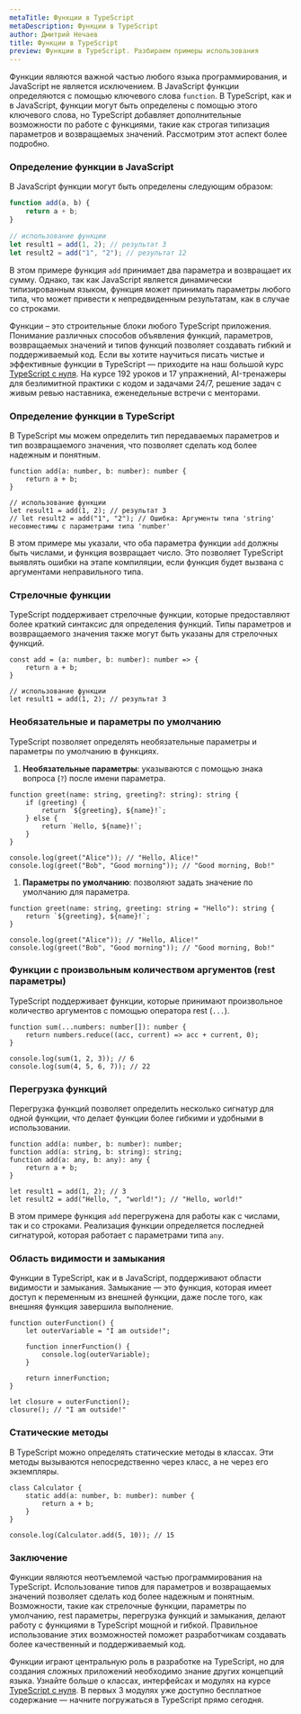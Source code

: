 ```yaml
---
metaTitle: Функции в TypeScript
metaDescription: Функции в TypeScript
author: Дмитрий Нечаев
title: Функции в TypeScript
preview: Функции в TypeScript. Разбираем примеры использования
---
```


Функции являются важной частью любого языка программирования, и JavaScript не является исключением. В JavaScript функции определяются с помощью ключевого слова `function`. В TypeScript, как и в JavaScript, функции могут быть определены с помощью этого ключевого слова, но TypeScript добавляет дополнительные возможности по работе с функциями, такие как строгая типизация параметров и возвращаемых значений. Рассмотрим этот аспект более подробно.

### Определение функции в JavaScript

В JavaScript функции могут быть определены следующим образом:

```jsx
function add(a, b) {
    return a + b;
}

// использование функции
let result1 = add(1, 2); // результат 3
let result2 = add("1", "2"); // результат 12

```

В этом примере функция `add` принимает два параметра и возвращает их сумму. Однако, так как JavaScript является динамически типизированным языком, функция может принимать параметры любого типа, что может привести к непредвиденным результатам, как в случае со строками.

Функции – это строительные блоки любого TypeScript приложения. Понимание различных способов объявления функций, параметров, возвращаемых значений и типов функций позволяет создавать гибкий и поддерживаемый код. Если вы хотите научиться писать чистые и эффективные функции в TypeScript — приходите на наш большой курс [TypeScript с нуля](https://purpleschool.ru/course/typescript?utm_source=knowledgebase&utm_medium=text&utm_campaign=Funkcii_v_TypeScript). На курсе 192 уроков и 17 упражнений, AI-тренажеры для безлимитной практики с кодом и задачами 24/7, решение задач с живым ревью наставника, еженедельные встречи с менторами.

### Определение функции в TypeScript

В TypeScript мы можем определить тип передаваемых параметров и тип возвращаемого значения, что позволяет сделать код более надежным и понятным.

```tsx
function add(a: number, b: number): number {
    return a + b;
}

// использование функции
let result1 = add(1, 2); // результат 3
// let result2 = add("1", "2"); // Ошибка: Аргументы типа 'string' несовместимы с параметрами типа 'number'

```

В этом примере мы указали, что оба параметра функции `add` должны быть числами, и функция возвращает число. Это позволяет TypeScript выявлять ошибки на этапе компиляции, если функция будет вызвана с аргументами неправильного типа.

### Стрелочные функции

TypeScript поддерживает стрелочные функции, которые предоставляют более краткий синтаксис для определения функций. Типы параметров и возвращаемого значения также могут быть указаны для стрелочных функций.

```tsx
const add = (a: number, b: number): number => {
    return a + b;
}

// использование функции
let result1 = add(1, 2); // результат 3

```

### Необязательные и параметры по умолчанию

TypeScript позволяет определять необязательные параметры и параметры по умолчанию в функциях.

1. **Необязательные параметры**: указываются с помощью знака вопроса (`?`) после имени параметра.

```tsx
function greet(name: string, greeting?: string): string {
    if (greeting) {
        return `${greeting}, ${name}!`;
    } else {
        return `Hello, ${name}!`;
    }
}

console.log(greet("Alice")); // "Hello, Alice!"
console.log(greet("Bob", "Good morning")); // "Good morning, Bob!"

```

1. **Параметры по умолчанию**: позволяют задать значение по умолчанию для параметра.

```tsx
function greet(name: string, greeting: string = "Hello"): string {
    return `${greeting}, ${name}!`;
}

console.log(greet("Alice")); // "Hello, Alice!"
console.log(greet("Bob", "Good morning")); // "Good morning, Bob!"

```

### Функции с произвольным количеством аргументов (rest параметры)

TypeScript поддерживает функции, которые принимают произвольное количество аргументов с помощью оператора rest (`...`).

```tsx
function sum(...numbers: number[]): number {
    return numbers.reduce((acc, current) => acc + current, 0);
}

console.log(sum(1, 2, 3)); // 6
console.log(sum(4, 5, 6, 7)); // 22

```

### Перегрузка функций

Перегрузка функций позволяет определить несколько сигнатур для одной функции, что делает функции более гибкими и удобными в использовании.

```tsx
function add(a: number, b: number): number;
function add(a: string, b: string): string;
function add(a: any, b: any): any {
    return a + b;
}

let result1 = add(1, 2); // 3
let result2 = add("Hello, ", "world!"); // "Hello, world!"

```

В этом примере функция `add` перегружена для работы как с числами, так и со строками. Реализация функции определяется последней сигнатурой, которая работает с параметрами типа `any`.

### Область видимости и замыкания

Функции в TypeScript, как и в JavaScript, поддерживают области видимости и замыкания. Замыкание — это функция, которая имеет доступ к переменным из внешней функции, даже после того, как внешняя функция завершила выполнение.

```tsx
function outerFunction() {
    let outerVariable = "I am outside!";

    function innerFunction() {
        console.log(outerVariable);
    }

    return innerFunction;
}

let closure = outerFunction();
closure(); // "I am outside!"

```

### Статические методы

В TypeScript можно определять статические методы в классах. Эти методы вызываются непосредственно через класс, а не через его экземпляры.

```tsx
class Calculator {
    static add(a: number, b: number): number {
        return a + b;
    }
}

console.log(Calculator.add(5, 10)); // 15

```

### Заключение

Функции являются неотъемлемой частью программирования на TypeScript. Использование типов для параметров и возвращаемых значений позволяет сделать код более надежным и понятным. Возможности, такие как стрелочные функции, параметры по умолчанию, rest параметры, перегрузка функций и замыкания, делают работу с функциями в TypeScript мощной и гибкой. Правильное использование этих возможностей поможет разработчикам создавать более качественный и поддерживаемый код.

Функции играют центральную роль в разработке на TypeScript, но для создания сложных приложений необходимо знание других концепций языка. Узнайте больше о классах, интерфейсах и модулях на курсе [TypeScript с нуля](https://purpleschool.ru/course/typescript?utm_source=knowledgebase&utm_medium=text&utm_campaign=Funkcii_v_TypeScript). В первых 3 модулях уже доступно бесплатное содержание — начните погружаться в TypeScript прямо сегодня.
